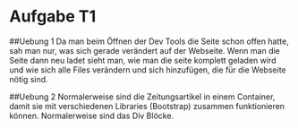 # Aufgabe T1

##Uebung 1
Da man beim Öffnen der Dev Tools die Seite schon offen hatte, sah man nur, was sich
gerade verändert auf der Webseite. Wenn man die Seite dann neu ladet sieht man, wie man
die seite komplett geladen wird und wie sich alle Files verändern und sich hinzufügen, die für
die Webseite nötig sind.

##Uebung 2
Normalerweise sind die Zeitungsartikel in einem Container, damit sie mit verschiedenen Libraries (Bootstrap)
zusammen funktionieren können. Normalerweise sind das Div Blöcke.

